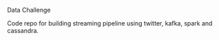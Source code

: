 Data Challenge

Code repo for building streaming pipeline using twitter, kafka, spark and cassandra. 
